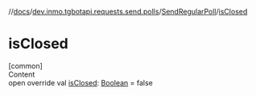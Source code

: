 //[docs](../../../index.md)/[dev.inmo.tgbotapi.requests.send.polls](../index.md)/[SendRegularPoll](index.md)/[isClosed](is-closed.md)



# isClosed  
[common]  
Content  
open override val [isClosed](is-closed.md): [Boolean](https://kotlinlang.org/api/latest/jvm/stdlib/kotlin/-boolean/index.html) = false  




